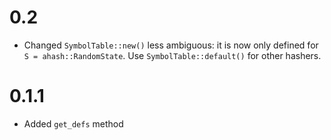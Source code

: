# 0.2

- Changed `SymbolTable::new()` less ambiguous: it is now only defined for `S = ahash::RandomState`. Use `SymbolTable::default()` for other hashers.

# 0.1.1

- Added `get_defs` method